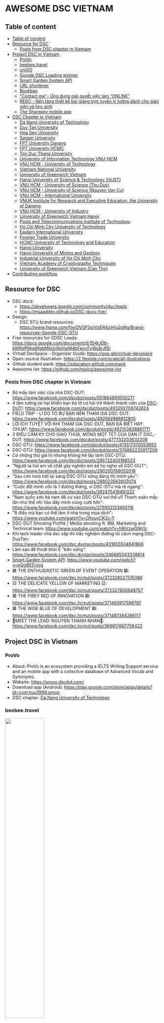 # AWESOME DSC VIETNAM

## Table of content

* [Table of content](#table-of-content)
* [Resource for DSC](#resource-for-dsc)
  + [Posts from DSC chapter in Vietnam](#posts-from-dsc-chapter-in-vietnam)
* [Project DSC in Vietnam](#project-dsc-in-vietnam)
  + [ProVo](#provo)
  + [beebee.travel](#beebeetravel)
  + [uniGO](#unigo)
  + [Google DSC Loading spinner](#google-dsc-loading-spinner)
  + [Smart Garden System API](#smart-garden-system-api)
  + [URL shortener](#url-shortener)
  + [Bookban](#bookban)
  + ["Contact me"- Ứng dụng giải quyết việc làm “ONLINE”](#contact-me--ứng-dụng-giải-quyết-việc-làm-online)
  + [REBO - Nền tảng thiết kế bài giảng trực tuyến lý tưởng dành cho giáo viên và học sinh](#rebo---nền-tảng-thiết-kế-bài-giảng-trực-tuyến-lý-tưởng-dành-cho-giáo-viên-và-học-sinh)
  + [The Shareapy mobile app](#the-shareapy-mobile-app)
* [DSC Chapter in Vietnam](#dsc-chapter-in-vietnam)
  + [Da Nang University of Technology](#da-nang-university-of-technology)
  + [Duy Tan University](#duy-tan-university)
  + [Hoa Sen University](#hoa-sen-university)
  + [Saigon University](#saigon-university)
  + [FPT University Danang](#fpt-university-danang)
  + [FPT University HCMC](#fpt-university-hcmc)
  + [Ton Duc Thang University](#ton-duc-thang-university)
  + [University of Information Technology VNU-HCM](#university-of-information-technology-vnu-hcm)
  + [VNU HCM - University of Technology](#vnu-hcm---university-of-technology)
  + [Vietnam National University](#vietnam-national-university)
  + [University of Greenwich Vietnam](#university-of-greenwich-vietnam)
  + [Hanoi University of Science &amp; Technology (HUST)](#hanoi-university-of-science--technology-hust)
  + [VNU HCM - University of Science (Thu Duc)](#vnu-hcm---university-of-science-thu-duc)
  + [VNU HCM - University of Science (Nguyen Van Cu)](#vnu-hcm---university-of-science-nguyen-van-cu)
  + [VNU HCM - International University](#vnu-hcm---international-university)
  + [VNUK Institute for Research and Executive Education, the University of Danang](#vnuk-institute-for-research-and-executive-education-the-university-of-danang)
  + [VNU HCM - University of Industry](#vnu-hcm---university-of-industry)
  + [University of Greenwich Vietnam Hanoi](#university-of-greenwich-vietnam-hanoi)
  + [Posts and Telecommunications Institute of Technology](#posts-and-telecommunications-institute-of-technology)
  + [Ho Chi Minh City University of Technology](#ho-chi-minh-city-university-of-technology)
  + [Eastern International University](#eastern-international-university)
  + [Foreign Trade University](#foreign-trade-university)
  + [HCMC University of Technology and Education](#hcmc-university-of-technology-and-education)
  + [Hanoi University](#hanoi-university)
  + [Hanoi University of Mining and Geology](#hanoi-university-of-mining-and-geology)
  + [Industrial University of Ho Chi Minh City](#industrial-university-of-ho-chi-minh-city)
  + [Vietnam Academy of Cryptography Techniques](#vietnam-academy-of-cryptography-techniques)
  + [University of Greenwich Vietnam (Can Tho)](#university-of-greenwich-vietnam-can-tho)
* [Contributing workflow](#contributing-workflow)

## Resource for DSC

- DSC docs:
  - https://developers.google.com/community/dsc/leads
  - https://msaaddev.github.io/DSC-docs-live/
- Design:
  - DSC STU brand resources: https://www.figma.com/file/DV5P2siVlzER4ziHju2qNg/Brand-resources-Google-DSC-STU
- Free resources for GDSC Leads: https://docs.google.com/document/d/1D4tJDb-kWRqPMreBfgbMkUc9eHwM4bFeocFvWs8rJf8/
- Virtual DevSpace - Organizer Guide: https://goo.gle/virtual-devspace
- Open-source illustration: https://2.flexiple.com/scale/all-illustrations
- Github student pack: https://education.github.com/pack
- Awesome list: https://github.com/topics/awesome-list

### Posts from DSC chapter in Vietnam

- Bộ mấy làm việc của nhà DSC-DUT: https://www.facebook.com/dscdut/posts/551884899550271
- 4 lầm tưởng tai hại khiến bạn bỏ lỡ cơ hội trở thành thành viên của [DSC-DUT](#da-nang-university-of-technology)!: https://www.facebook.com/dscdut/posts/493292708742824
- FIELD TRIP - LÍ DO TO BỰ BẠN NÊN THAM GIA DSC-DUT: https://www.facebook.com/dscdut/posts/492592898812805
- LỢI ÍCH TUYỆT VỜI KHI THAM GIA DSC-DUT, BẠN ĐÃ BIẾT HAY CHƯA?: https://www.facebook.com/dscdut/posts/492103838861711
- 3 ĐIỀU CẤM KỴ CHO GIAO THỪA, MỒNG MỘT TẾT CỦA DÂN IT DSC\_-DUT: https://www.facebook.com/dscdut/posts/477732203632208
- DSC-DTU: https://www.facebook.com/dscdut/posts/413517370053692
- DSC-DTU: https://www.facebook.com/dscdut/posts/374882233917206
- Có những thứ giá trị nhưng không hề lấp lánh DSC-DTU: https://www.facebook.com/dscdut/posts/295722405166523
- "Người ta hỏi em về chất gây nghiện em kể họ nghe về DSC-DUT": https://www.facebook.com/dscdut/posts/290200789052018
- "Sau cơn mưa trời lại sáng DSC-DTU xứng đáng thì mình yêu": https://www.facebook.com/dscdut/posts/288023562603074
- "Cuộc đời mình vốn là 1 đường thẳng, vì DSC-DTU mà rẽ ngang": https://www.facebook.com/dscdut/posts/282475416491222
- "Nam quốc sơn hà nam đế cư vào DSC-DTU vui thế ư? Thanh xuân mấy lần như thế nhỉ Vào đây mình cùng cười hihi": https://www.facebook.com/dscdut/posts/279503123455118
- "8 điều mà bạn có thể làm ở nhà trong mùa dịch": https://www.youtube.com/watch?v=OhyuyCK2c-Y
- DSC-DUT Shooting Profile | Media shooting ft. BM, Marketing and Technical team: https://www.youtube.com/watch?v=hBiVzwGNh1c
- Khi tech leader nhà dsc sắp thi trắc nghiệm đường lối cách mạng DSC-DuyTan: https://www.facebook.com/dsc.duytan/posts/431655504841866
- Làm sao để thoát khỏi Ế "bền vững": https://www.facebook.com/dsc.duytan/posts/246685043338914
- [Smart Garden System API](#Smart-Garden-System-API): https://www.youtube.com/watch?v=eQglBfZroog
- 🟩 THE ENTHUSIASTIC GREEN OF EVENT OPERATION 🟩: https://www.facebook.com/dsc.hcmut/posts/372328027515386
- 🟨 THE DELICATE YELLOW OF MARKETING 🟨: https://www.facebook.com/dsc.hcmut/posts/372327650848757
- 🟥 THE FIREY RED OF INNOVATION 🟥: https://www.facebook.com/dsc.hcmut/posts/371493917598797
- 🟦 THE WISE BLUE OF DEVELOPMENT 🟦: https://www.facebook.com/dsc.hcmut/posts/371487384266117
- 🌟MEET THE LEAD: NGUYEN THANH NHAN🌟: https://www.facebook.com/dsc.hcmut/posts/369917667756422

## Project DSC in Vietnam

### ProVo

- About: ProVo is an ecosystem providing a IELTS Writing Support service and an mobile app with a collective database of Advanced Vocab and Synonyms.
- Website: <https://provo.dscdut.com/>
- Download app (Android): <https://play.google.com/store/apps/details?id=com.huy3999.provo>
- DSC chapter: [Da Nang University of Technology](#da-nang-university-of-technology)

### beebee.travel

<img src="./img/beebee_travel.png" alt="" width="50%">

- About(vietnamese website): <https://beebee.travel/>
- Try app: <https://app.beebee.travel/>
- DSC chapter: [Da Nang University of Technology](#da-nang-university-of-technology)

### uniGO

<img src="./img/uniGo.png" alt="" width="50%">

- About: Danang University of Technology virtual interactive map, Designed by Developer Student Clubs with basic algorithms and popular technology platforms, uniGO makes it easier for users to locate classrooms, buildings, functional departments… as well as to look up for detailed information on these locations.
- Website: <https://unigo.pro/>
- DSC chapter: [Da Nang University of Technology](#da-nang-university-of-technology)

### Google DSC Loading spinner

<div>
<img src="./img/googler-loader.gif" alt="" width="25%">
&emsp;
<img src="./img/dsc-loader.gif" alt="" width="25%">
</div>

- About: A Loading spinner for the Google Developer student clubs.
- Source Code: <https://github.com/dscdut/loading.vndsc.com>
- DSC chapter: [Da Nang University of Technology](#da-nang-university-of-technology)

### Smart Garden System API

<img src="https://github.com/DSC-HSU/SmartGarden/raw/master/docs/IntelligentGarden.jpg" alt="">

- About: Provides some API for monitoring and controlling a garden model (small) using Arduino + Raspberry Pi
- Source code: https://github.com/DSC-HSU/SmartGarden#smart-garden-system-api
- DSC chapter: [Hoa Sen University](#hoa-sen-university)

### URL shortener

- Website: https://url.dscdut.com/
- DSC chapter: [Da Nang University of Technology](#da-nang-university-of-technology)
- Source code: https://github.com/dscdut/url.dscdut.com

### Bookban

- About(vietnamese): https://www.facebook.com/dsc.fptudn/posts/181046613666917
- DSC chapter: [FPT University Danang](#FPT-University-Danang)

### "Contact me"- Ứng dụng giải quyết việc làm “ONLINE”

- About(vietnamese): https://www.facebook.com/dsc.fptudn/posts/180360403735538
- DSC chapter: [FPT University Danang](#FPT-University-Danang)

### REBO - Nền tảng thiết kế bài giảng trực tuyến lý tưởng dành cho giáo viên và học sinh

- About(vietnamese): https://www.facebook.com/dsc.fptudn/posts/179671193804459
- DSC chapter: [FPT University Danang](#FPT-University-Danang)

### The Shareapy mobile app

- About: Vo Ngoc Khanh Linh, Tran Lam Bao Khang, Nguyen Dang Huy, and Nguyen Thanh Nhan built Shareapy: a digitized support group app created with Android that helps bring people together who share similar problems regardless of their age, gender, religion, financial status, etc. After conducting an extremely rigorous user testing phase, this team had the chance to see all that TensorFlow and Firebase could do.
- Video: https://www.youtube.com/watch?v=63RTBxRyFX8&t=3557s
- DSC chapter: [Ho Chi Minh City University of Technology](#ho-chi-minh-city-university-of-technology)

## DSC Chapter in Vietnam

### Da Nang University of Technology

- Community: https://dsc.community.dev/da-nang-university-of-technology/
- Website: https://google.dscdut.com/
- Github: https://github.com/dscdut
- Facebook: https://www.facebook.com/dscdut
- YouTube: https://www.youtube.com/channel/UCh5G4Fgl_WcOBB2LF73x3Ww/featured
- Linkedin: https://www.linkedin.com/company/dscdut/
- Instagram: https://www.instagram.com/dsc_dut/

### Duy Tan University

- Community: https://dsc.community.dev/duy-tan-university/
- Website: https://dtudsc.web.app/
- Facebook: https://www.facebook.com/gdsc.duytan/
- Facebook Group: https://www.facebook.com/groups/461865691319528
- Instagram: https://www.instagram.com/dsc.dtu/

### Hoa Sen University

- Community: https://dsc.community.dev/hoa-sen-university/
- Facebook: https://www.facebook.com/gdsc.hsu/
- YouTube: https://www.youtube.com/channel/UCcbTBRzIfnE-EhixqOWJCtg
- Github: https://github.com/DSC-HSU

### Saigon University
- Community: https://gdsc.community.dev/sai-gon-university-sgu/
- Facebook: https://www.facebook.com/sgudsc/

### FPT University Danang

- Community: https://dsc.community.dev/fpt-university-danang/
- Facebook: https://www.facebook.com/dsc.fptudn
- Linkedin: https://www.linkedin.com/company/dscfptudn/

### FPT University HCMC

- Community: https://dsc.community.dev/fpt-university-hcmc/
- Facebook: https://www.facebook.com/dsc.fptu.hcmc
- Github: https://github.com/DSC-FPTU-HCMC

### Ton Duc Thang University

- Community: https://dsc.community.dev/ton-duc-thang-university/
- Facebook: https://www.facebook.com/dsc.tdtu
- Github: https://github.com/DSC-Ton-Duc-Thang-University

### University of Information Technology VNU-HCM

- Community: https://dsc.community.dev/university-of-information-technology-vnu-hcm/
- Facebook: https://www.facebook.com/dsc.uit/

### VNU HCM - University of Technology

- Community: https://dsc.community.dev/vnu-hcm-university-of-technology/
- Facebook: https://www.facebook.com/dsc.hcmut
- Github: https://github.com/dsc-hcmut

### Vietnam National University

- Community: https://dsc.community.dev/vietnam-national-university/
- Facebook: https://www.facebook.com/dscvnu/

### University of Greenwich Vietnam

- Community: https://dsc.community.dev/university-of-greenwich-vietnam/
- Facebook: https://www.facebook.com/dsc.uog/

### Hanoi University of Science & Technology (HUST)

- Community: https://dsc.community.dev/hanoi-university-of-science-technology-hust/
- Facebook: https://www.facebook.com/dsc.hust.2020/
- Phone: +84 83 837 5899
- Website: http://www.dsc-hust.club/
- Email: dsc.hust.2020@gmail.com

### VNU HCM - University of Science (Thu Duc)

- Community: https://dsc.community.dev/vnu-hcm-university-of-science-thu-duc/
- Facebook: https://www.facebook.com/dsc.hcmus

### VNU HCM - University of Science (Nguyen Van Cu)

- Community: https://dsc.community.dev/vnu-hcm-university-of-science-nguyen-van-cu/
- Facebook: https://www.facebook.com/dsc.hcmus

### VNU HCM - International University

- Facebook: https://www.facebook.com/dsc.hcmiu

### VNUK Institute for Research and Executive Education, the University of Danang

- Facebook: https://www.facebook.com/dscvnuk/

### VNU HCM - University of Industry

- Community: https://dsc.community.dev/vnu-hcm-university-of-industry/

### University of Greenwich Vietnam Hanoi

- Community: https://dsc.community.dev/university-of-greenwich-vietnam-hanoi/

### Posts and Telecommunications Institute of Technology

- Community: https://dsc.community.dev/posts-and-telecommunications-institute-of-technology/

### Ho Chi Minh City University of Technology

- Community: https://dsc.community.dev/ho-chi-minh-city-university-of-technology/

### Eastern International University

- Community: https://dsc.community.dev/eastern-international-university/

### Foreign Trade University

- Facebook: https://www.facebook.com/dsc.ftu2/

### HCMC University of Technology and Education

- Facebook: https://www.facebook.com/gdsc.hcmute
- Github: https://github.com/DSC-HCMUTE
- Email: dsc.hcmute@gmail.com

### Hanoi University

- Facebook: https://www.facebook.com/hanugdsc
- Email: hanugdsc@gmail.com

### Hanoi University of Mining and Geology

- Facebook: https://www.facebook.com/gdsc.humg
- Email: dsc.humg@gmail.com

### Industrial University of Ho Chi Minh City

- Facebook: https://www.facebook.com/iuh.gdsc
- Email: iuh.gdsc@gmail.com
- Twitter: https://twitter.com/iuhgdsc
- Github: https://github.com/iuhgdsc
- Instagram: https://www.instagram.com/iuh.gdsc/
- Youtube: https://www.youtube.com/channel/UCeDvhkh14Y1QtNRfo5nhRbg
- Community: https://iuhgdsc.page.link/community

### Vietnam Academy of Cryptography Techniques

- Facebook: https://www.facebook.com/dsc.kma
- Email: dsckma@gmail.com

### University of Greenwich Vietnam (Can Tho)

- Facebook: https://www.facebook.com/profile.php?id=100070791010056

### University of Economics and Law

- Facebook: https://www.facebook.com/gdsc.uel
- Email: gdsc.uel@gmail.com

## Contributing workflow

Here’s how we suggest you go about proposing a change to this project:

1. [Fork this project][fork] to your account.
2. [Create a branch][branch] for the change you intend to make.
3. Make your changes to your fork.
4. [Send a pull request][pr] from your fork’s branch to our `master` branch.

[fork]: https://help.github.com/articles/fork-a-repo/
[branch]: https://help.github.com/articles/creating-and-deleting-branches-within-your-repository
[pr]: https://help.github.com/articles/using-pull-requests/
